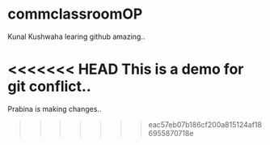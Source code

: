 # commclassroomOP

Kunal Kushwaha learing github amazing..

<<<<<<< HEAD
This is a demo for git conflict..
=======
Prabina is making changes..
>>>>>>> eac57eb07b186cf200a815124af186955870718e
